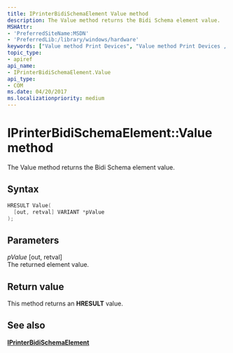 ```yaml
---
title: IPrinterBidiSchemaElement Value method
description: The Value method returns the Bidi Schema element value.
MSHAttr:
- 'PreferredSiteName:MSDN'
- 'PreferredLib:/library/windows/hardware'
keywords: ["Value method Print Devices", "Value method Print Devices , IPrinterBidiSchemaElement interface", "IPrinterBidiSchemaElement interface Print Devices , Value method"]
topic_type:
- apiref
api_name:
- IPrinterBidiSchemaElement.Value
api_type:
- COM
ms.date: 04/20/2017
ms.localizationpriority: medium
---
```


# IPrinterBidiSchemaElement::Value method

The Value method returns the Bidi Schema element value.

## Syntax

```cpp
HRESULT Value(
  [out, retval] VARIANT *pValue
);
```

## Parameters

*pValue* \[out, retval\]  
The returned element value.

## Return value

This method returns an **HRESULT** value.

## See also

[**IPrinterBidiSchemaElement**](iprinterbidischemaelement-interface.md)

